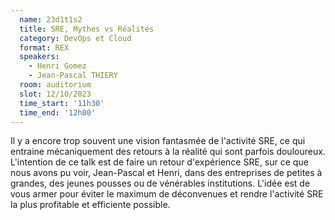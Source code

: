 ```yaml
---
  name: 23d1t1s2
  title: SRE, Mythes vs Réalités
  category: DevOps et Cloud
  format: REX
  speakers: 
    - Henri Gomez
    - Jean-Pascal THIERY
  room: auditorium
  slot: 12/10/2023
  time_start: '11h30'
  time_end: '12h00'
---
```

Il y a encore trop souvent une vision fantasmée de l'activité SRE, ce qui entraine mécaniquement des retours à la réalité qui sont parfois douloureux.
L'intention de ce talk est de faire un retour d'expérience SRE, sur ce que nous avons pu voir, Jean-Pascal et Henri, dans des entreprises de petites à grandes, des jeunes pousses ou de vénérables institutions.
L'idée est de vous armer pour éviter le maximum de déconvenues et rendre l'activité SRE la plus profitable et efficiente possible.
